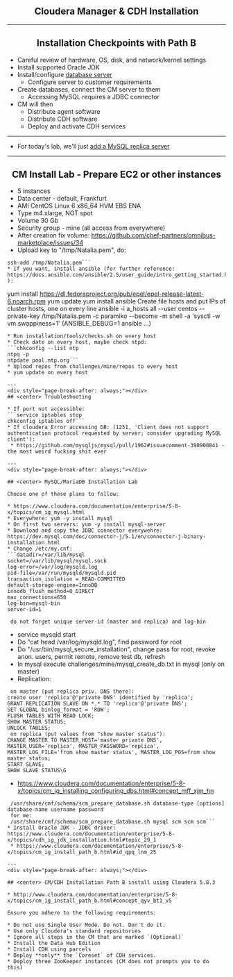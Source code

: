 ## <center> <a name="cm_cdh_installation_section"/>Cloudera Manager & CDH Installation

---
<div style="page-break-after: always;"></div>

## <center> <a name="cm_install_milestones"/> Installation Checkpoints with Path B []()

* Careful review of hardware, OS, disk, and network/kernel settings
* Install supported Oracle JDK
* Install/configure [database server](http://www.cloudera.com/content/cloudera/en/documentation/core/latest/topics/cm_ig_installing_configuring_dbs.html?scroll=cmig_topic_5_2_unique_1#cmig_topic_5_1_unique_1)
  * Configure server to customer requirements
* Create databases, connect the CM server to them
    * Accessing MySQL requires a JDBC connector
* CM will then
  * Distribute agent software
  * Distribute CDH software
  * Deploy and activate CDH services<p>

---
* For today's lab, we'll just [add a MySQL replica server](http://dev.mysql.com/doc/refman/5.5/en/replication-howto.html)

---
<div style="page-break-after: always;"></div>

## <center> CM Install Lab - Prepare EC2 or other instances

* 5 instances
* Data center - default, Frankfurt
* AMI CentOS Linux 6 x86_64 HVM EBS ENA
* Type m4.xlarge, NOT spot
* Volume 30 Gb
* Security group - mine (all access from everywhere)
* After creation fix volume: https://github.com/chef-partners/omnibus-marketplace/issues/34
* Upload key to "/tmp/Natalia.pem", do:
```ssh-agent bash
ssh-add /tmp/Natalia.pem```
* If you want, install ansible (for further reference: https://docs.ansible.com/ansible/2.5/user_guide/intro_getting_started.html ):
```
yum install https://dl.fedoraproject.org/pub/epel/epel-release-latest-6.noarch.rpm
yum update
yum install ansible
 Create file hosts and put IPs of cluster hosts, one on every line
ansible -i a_hosts all --user centos --private-key /tmp/Natalia.pem -c paramiko --become -m shell -a 'sysctl -w vm.swappiness=1'
(ANSIBLE_DEBUG=1 ansible ...)
```
* Run installation/tools/checks.sh on every host
* Check date on every host, maybe check ntpd:
```chkconfig --list ntp
ntpq -p
ntpdate pool.ntp.org```
* Upload repos from challenges/mine/repos to every host
* yum update on every host

---
<div style="page-break-after: always;"></div>
## <center> Troubleshooting

* If port not accessible:
```service iptables stop
chkconfig iptables off```
* If cloudera Error accessing DB: (1251, 'Client does not support authentication protocol requested by server; consider upgrading MySQL client'):
 * https://github.com/mysqljs/mysql/pull/1962#issuecomment-390900841 - the most weird fucking shit ever

---
<div style="page-break-after: always;"></div>

## <center> MySQL/MariaDB Installation Lab

Choose one of these plans to follow:

* https://www.cloudera.com/documentation/enterprise/5-8-x/topics/cm_ig_mysql.html
* Everywhere: yum -y install mysql
* On first two servers: yum -y install mysql-server
* Download and copy the JDBC connector everywehre: https://dev.mysql.com/doc/connector-j/5.1/en/connector-j-binary-installation.html
* Change /etc/my.cnf:
```datadir=/var/lib/mysql
socket=/var/lib/mysql/mysql.sock
log-error=/var/log/mysqld.log
pid-file=/var/run/mysqld/mysqld.pid
transaction_isolation = READ-COMMITTED
default-storage-engine=InnoDB
innodb_flush_method=O_DIRECT
max_connections=650
log-bin=mysql-bin
server-id=1

 do not forget unique server-id (master and replica) and log-bin
```
* service mysqld start
* Do "cat head /var/log/mysqld.log", find password for root
* Do "/usr/bin/mysql_secure_installation", change pass for root, revoke anon. users, permit remote, remove test db, refresh
* In mysql execute challenges/mine/mysql_create_db.txt in mysql (only on master)
* Replication:
```
 on master (put replica priv. DNS there):
create user 'replica'@'private DNS' identified by 'replica';
GRANT REPLICATION SLAVE ON *.* TO 'replica'@'private DNS';
SET GLOBAL binlog_format = 'ROW';
FLUSH TABLES WITH READ LOCK;
SHOW MASTER STATUS;
UNLOCK TABLES;
 on replica (put values from "show master status"):
CHANGE MASTER TO MASTER_HOST='master private DNS', MASTER_USER='replica', MASTER_PASSWORD='replica', MASTER_LOG_FILE='from show master status', MASTER_LOG_POS=from show master status;
START SLAVE;
SHOW SLAVE STATUS\G
```
* https://www.cloudera.com/documentation/enterprise/5-8-x/topics/cm_ig_installing_configuring_dbs.html#concept_mff_xjm_hn
``` in there:
 /usr/share/cmf/schema/scm_prepare_database.sh database-type [options] database-name username password
 for me:
 /usr/share/cmf/schema/scm_prepare_database.sh mysql scm scm scm```
* Install Oracle JDK - JDBC driver: https://www.cloudera.com/documentation/enterprise/5-8-x/topics/cdh_ig_jdk_installation.html#topic_29_1
 * https://www.cloudera.com/documentation/enterprise/5-8-x/topics/cm_ig_install_path_b.html#id_qpq_lnm_25

---
<div style="page-break-after: always;"></div>

## <center> CM/CDH Installation Path B install using Cloudera 5.8.3

* http://www.cloudera.com/documentation/enterprise/5-8-x/topics/cm_ig_install_path_b.html#concept_qyv_bt1_v5

Ensure you adhere to the following requirements:

* Do not use Single User Mode. Do not. Don't do it.
* Use only Cloudera's standard repositories
* Ignore all steps in the CM that are marked `(Optional)`
* Install the Data Hub Edition
* Install CDH using parcels
* Deploy **only** the `Coreset` of CDH services.
* Deploy three ZooKeeper instances (CM does not prompts you to do this)
